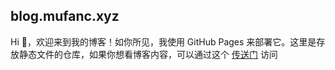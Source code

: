 ## blog.mufanc.xyz

Hi 👋，欢迎来到我的博客！如你所见，我使用 GitHub Pages 来部署它。这里是存放静态文件的仓库，如果你想看博客内容，可以通过这个 [传送门](https://blog.mufanc.xyz) 访问